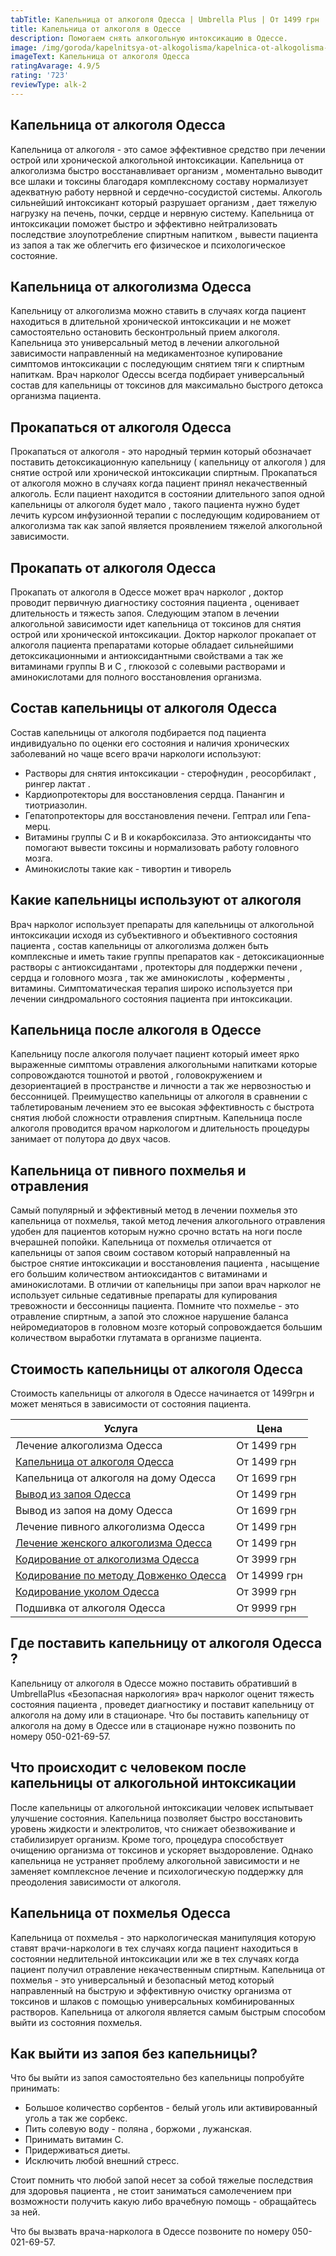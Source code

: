 ```yaml
---
tabTitle: Капельница от алкоголя Одесса | Umbrella Plus | От 1499 грн
title: Капельница от алкоголя в Одессе
description: Помогаем снять алкогольную интоксикацию в Одессе.
image: /img/goroda/kapelnitsya-ot-alkogolisma/kapelnica-ot-alkogolisma-odessa.jpg
imageText: Капельница от алкоголя Одесса
ratingAvarage: 4.9/5
rating: '723'
reviewType: alk-2
---
```


## Капельница от алкоголя Одесса

Капельница от алкоголя - это самое эффективное средство при лечении острой или хронической алкогольной интоксикации. Капельница от алкоголизма быстро восстанавливает организм , моментально выводит все шлаки и токсины благодаря комплексному составу нормализует адекватную работу нервной и сердечно-сосудистой системы. Алкоголь сильнейший интоксикант который разрушает организм , дает тяжелую нагрузку на печень, почки, сердце и нервную систему. Капельница от интоксикации поможет быстро и эффективно нейтрализовать последствие злоупотребление спиртным напитком , вывести пациента из запоя а так же облегчить его физическое и психологическое состояние.

## Капельница от алкоголизма Одесса

Капельницу от алкоголизма можно ставить в случаях когда пациент находиться в длительной хронической интоксикации и не может самостоятельно остановить бесконтрольный прием алкоголя. Капельница это универсальный метод в лечении алкогольной зависимости направленный на медикаментозное купирование симптомов интоксикации с последующим снятием тяги к спиртным напиткам. Врач нарколог Одессы всегда подбирает универсальный состав для капельницы от токсинов для максимально быстрого детокса организма пациента.

## Прокапаться от алкоголя Одесса

Прокапаться от алкоголя - это народный термин который обозначает поставить детоксикационную капельницу ( капельницу от алкоголя ) для снятие острой или хронической интоксикации спиртным. Прокапаться от алкоголя можно в случаях когда пациент принял некачественный алкоголь. Если пациент находится в состоянии длительного запоя одной капельницы от алкоголя будет мало , такого пациента нужно будет лечить курсом инфузионной терапии с последующим кодированием от алкоголизма так как запой является проявлением тяжелой алкогольной зависимости.

## Прокапать от алкоголя Одесса

Прокапать от алкоголя в Одессе может врач нарколог , доктор проводит первичную диагностику состояния пациента , оценивает длительность и тяжесть запоя. Следующим этапом в лечении алкогольной зависимости идет капельница от токсинов для снятия острой или хронической интоксикации. Доктор нарколог прокапает от алкоголя пациента препаратами которые обладает сильнейшими детоксикационными и антиоксидантными свойствами а так же витаминами группы В и С , глюкозой с солевыми растворами и аминокислотами для полного восстановления организма.

## Состав капельницы от алкоголя Одесса

Состав капельницы от алкоголя подбирается под пациента индивидуально по оценки его состояния и наличия хронических заболеваний но чаще всего врачи наркологи используют:

* Растворы для снятия интоксикации - стерофнудин , реосорбилакт , рингер лактат .
* Кардиопротекторы для восстановления сердца. Панангин и тиотриазолин.
* Гепатопротекторы для восстановления печени. Гептрал или Гепа-мерц.
* Витамины группы С и В и кокарбоксилаза. Это антиоксиданты что помогают вывести токсины и нормализовать работу головного мозга.
* Аминокислоты такие как - тивортин и тиворель

## Какие капельницы используют от алкоголя

Врач нарколог использует препараты для капельницы от алкогольной интоксикации исходя из субъективного и объективного состояния пациента , состав капельницы от алкоголизма должен быть комплексные и иметь такие группы препаратов как - детоксикационные растворы с антиоксидантами , протекторы для поддержки печени , сердца и головного мозга , так же аминокислоты , коферменты , витамины. Симптоматическая терапия широко используется при лечении синдромального состояния пациента при интоксикации.

## Капельница после алкоголя в Одессе

Капельницу после алкоголя получает пациент который имеет ярко выраженные симптомы отравления алкогольными напитками которые сопровождаются тошнотой и рвотой , головокружением и дезориентацией в пространстве и личности а так же нервозностью и бессонницей. Преимущество капельницы от алкоголя в сравнении с таблетированым лечением это ее высокая эффективность с быстрота снятия любой сложности отравления спиртным. Капельница после алкоголя проводится врачом наркологом и длительность процедуры занимает от полутора до двух часов.

## Капельница от пивного похмелья и отравления

Самый популярный и эффективный метод в лечении похмелья это капельница от похмелья, такой метод лечения алкогольного отравления удобен для пациентов которым нужно срочно встать на ноги после вчерашней попойки. Капельница от похмелья отличается от капельницы от запоя своим составом который направленный на быстрое снятие интоксикации и восстановления пациента , насыщение его большим количеством антиоксидантов с витаминами и аминокислотами. В отличии от капельницы при запои врач нарколог не использует сильные седативные препараты для купирования тревожности и бессонницы пациента. Помните что похмелье - это отравление спиртным, а запой это сложное нарушение баланса нейромедиаторов в головном мозге который сопровождается большим количеством выработки глутамата в организме пациента.

## Стоимость капельницы от алкоголя Одесса

Стоимость капельницы от алкоголя в Одессе начинается от 1499грн и может меняться в зависимости от состояния пациента.

| Услуга                                                                                       | Цена         |
| -------------------------------------------------------------------------------------------- | ------------ |
| Лечение алкоголизма Одесса                                                                   | От 1499 грн  |
| [Капельница от алкоголя Одесса](https://umbrella-plus.com.ua/kapelnitsya-ot-alkogolya)       | От 1499 грн  |
| Капельница от алкоголя на дому Одесса                                                        | От 1699 грн  |
| [Вывод из запоя Одесса](https://umbrella-plus.com.ua/vivod-iz-zapoya)                        | От 1499 грн  |
| Вывод из запоя на дому Одесса                                                                | От 1699 грн  |
| Лечение пивного алкоголизма Одесса                                                           | От 1499 грн  |
| [Лечение женского алкоголизма Одесса](https://umbrella-plus.com.ua/genskiy-alkogolism)       | От 1499 грн  |
| [Кодирование от алкоголизма Одесса](https://umbrella-plus.com.ua/kodirovanie-ot-alkogolisma) | От 3999 грн  |
| [Кодирование по методу Довженко Одесса](https://umbrella-plus.com.ua/kodirovanie-dovgenko)   | От 14999 грн |
| [Кодирование уколом Одесса](https://umbrella-plus.com.ua/kodirovanie-ukolom)                 | От 3999 грн  |
| Подшивка от алкоголя Одесса                                                                  | От 9999 грн  |

## Где поставить капельницу от алкоголя Одесса ?

Капельницу от алкоголя в Одессе можно поставить обративший в UmbrellaPlus «Безопасная наркология» врач нарколог оценит тяжесть состояния пациента , проведет диагностику и поставит капельницу от алкоголя на дому или в стационаре. Что бы поставить капельницу от алкоголя на дому в Одессе или в стационаре нужно позвонить по номеру 050-021-69-57.

## Что происходит с человеком после капельницы от алкогольной интоксикации

После капельницы от алкогольной интоксикации человек испытывает улучшение состояния. Капельница позволяет быстро восстановить уровень жидкости и электролитов, что снижает обезвоживание и стабилизирует организм. Кроме того, процедура способствует очищению организма от токсинов и ускоряет выздоровление. Однако капельница не устраняет проблему алкогольной зависимости и не заменяет комплексное лечение и психологическую поддержку для преодоления зависимости от алкоголя.

## Капельница от похмелья Одесса

Капельница от похмелья - это наркологическая манипуляция которую ставят врачи-наркологи в тех случаях когда пациент находиться в состоянии недлительной интоксикации или же в тех случаях когда пациент получил отравление некачественным спиртным. Капельница от похмелья - это универсальный и безопасный метод который направленный на быструю и эффективную очистку организма от токсинов и шлаков с помощью универсальных комбинированных растворов. Капельница от алкоголя является самым быстрым способом выйти из состояния похмелья.

## Как выйти из запоя без капельницы?

Что бы выйти из запоя самостоятельно без капельницы попробуйте принимать:

* Большое количество сорбентов - белый уголь или активированный уголь а так же сорбекс.
* Пить солевую воду - поляна , боржоми , лужанская.
* Принимать витамин С.
* Придерживаться диеты.
* Исключить любой внешний стресс.

Стоит помнить что любой запой несет за собой тяжелые последствия для здоровья пациента , не стоит заниматься самолечением при возможности получить какую либо врачебную помощь - обращайтесь за ней.

Что бы вызвать врача-нарколога в Одессе позвоните по номеру 050-021-69-57.
